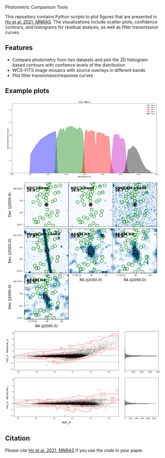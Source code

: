  Photometric Comparison Tools

This repository contains Python scripts to plot figures that are presented in [Ho et al. 2021, MNRAS](https://academic.oup.com/mnras/article/502/1/140/6122898?login=false). The visualizations include scatter plots, confidence contours, and histograms for residual analysis, as well as filter transmission curves.

## Features

- Compare photometry from two datasets and plot the 2D histogram-based contours with confience levels of the distribution
- WCS-FITS image mosaics with source overlays in different bands
- Plot filter transmission/response curves

## Example plots
<img src="plots/filter_response_example.png" alt="filter_response_example" width="800">  
<img src="plots/fits_input_example_plot.png" alt="fits_input_example_plot" width="800">  
<img src="plots/mag_color_outlier_example_plot.png" alt="mag_color_outlier_example_plot" width="800">  

## Citation
Please cite [Ho et al. 2021, MNRAS](https://academic.oup.com/mnras/article/502/1/140/6122898?login=false) if you use the code in your paper.
